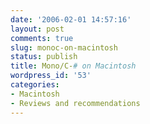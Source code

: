 ```yaml
---
date: '2006-02-01 14:57:16'
layout: post
comments: true
slug: monoc-on-macintosh
status: publish
title: Mono/C-# on Macintosh
wordpress_id: '53'
categories:
- Macintosh
- Reviews and recommendations
---
```


